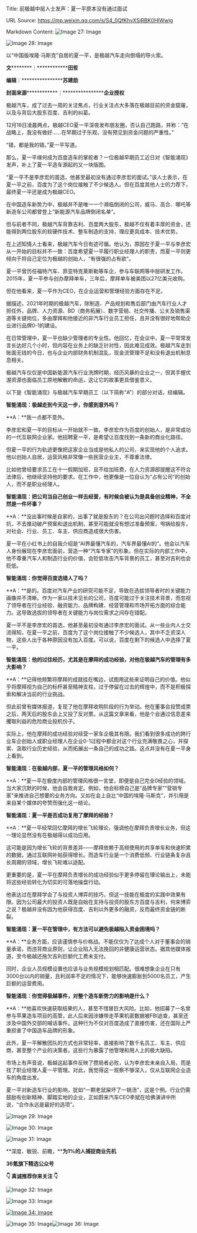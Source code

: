 Title: 前极越中层人士发声：夏一平原本没有通过面试

URL Source: https://mp.weixin.qq.com/s/S4_0QfKhvXSiRBK0HlWwlg

Markdown Content:
![Image 27: Image](https://mmbiz.qpic.cn/sz_mmbiz_jpg/6bozzgCxP15UM8icICGKg1jcusdGOd0536ycc2KcBvx9GibnjJblw8jL66Yzg27BpgthSYwrNQxByCH80WCqMnkA/640?wx_fmt=other&from=appmsg&wxfrom=5&wx_lazy=1&wx_co=1&tp=webp)

![Image 28: Image](https://mmbiz.qpic.cn/sz_mmbiz_png/6bozzgCxP14lR0SyCFibW7H1o81ibCbDvGNbiadW9zC5ZtXxeKNYNXnhdgNXMGPSrBzGFmT3Aq5Q0ZCN3mRGbyb4A/640?wx_fmt=png&from=appmsg&tp=webp&wxfrom=5&wx_lazy=1&wx_co=1)

以“中国版埃隆·马斯克”自居的夏一平，是极越汽车走向倒塌的导火索。

**文**********｜********************田哲********

********编辑********｜************************苏建勋********

**封面来源**************｜************************企业授权********

极越汽车，成了过去一周的关注焦点，行业关注点大多落在极越目前的资金窟窿，以及与背后大股东百度、吉利的纠葛。

12月16日凌晨两点，极越CEO夏一平深夜发布朋友圈，否认自己跑路，并称：“在战略上，我没有做好……在早期过于乐观，没有预见到资金问题的严重性。”

“错，都是我的错。”夏一平写道。

那么，夏一平缘何成为百度造车的掌舵者？一位极越早期员工近日对《智能涌现》发声，补上了夏一平造车源起的又一块版图。

“夏一平不是李彦宏的首选，他甚至最初没有通过李彦宏的面试。”该人士表示，在夏一平之前，百度为了这个岗位接触了不少候选人。但在百度其他人士的力荐下，最终夏一平还是成为极越CEO。

在中国造车新势力中，极越并不是唯一一个濒临倒闭的公司，威马、高合、哪吒等新造车公司都曾登上“新能源汽车品牌倒闭名单”。

但与前者不同，极越汽车背靠吉利、百度两大股东，极越不仅有着丰厚的资金，还能得到两位股东的软硬件技术、整车制造的支持，理应更具成本、技术优势。

在上述知情人士看来，极越汽车今日有迹可循。他认为，原因在于夏一平与李彦宏从一开始的目标并不一致：百度希望夏一平履行职业经理人的职责，而夏一平则更倾向于将自己定位为极越的创始人，“有很强的占有欲”。

夏一平曾历任福特汽车、菲亚特克莱斯勒等车企，参与车联网等中层研发工作。2015年，夏一平参与创办摩拜单车，三年后，摩拜单车被美团以27亿美元收购。

但在他看来，夏一平作为CEO，在企业运营和管理经验方面存在不足。

据描述，2021年时期的极越汽车，除制造、产品规划和售后部门由汽车行业人才担任外，品牌、人力资源、BD（商务拓展）、数字营销、社交传播、公关及销售渠道等关键岗位，多由摩拜和他接近的非汽车行业员工担任，且并没有很好地帮助企业进行品牌0-1的建设。

在日常管理中，夏一平也缺少管理者的专业性。他回忆，在会议中，夏一平常常发言长达好几个小时，但内容在业务上的缺乏针对性，因此难见成效。极越汽车走到账面无钱的今日，也与企业内部财务机制混乱，现金流管理不足和没有退出机制息息相关。

极越汽车仅仅是中国新能源汽车行业洗牌时期，经历风暴的企业之一，但其手握优渥资源也面临员工原地解散的命运，这让它的故事更具借鉴意义。

以下是《智能涌现》与极越汽车早期员工（以下简称“A”）的部分对话，经编辑。

**智能涌现：极越走到今天这一步，你感到意外吗？**

**A：**我一点都不意外。

李彦宏和夏一平的目标从一开始就不一致。李彦宏作为百度的创始人，是非常成功的一代互联网企业家。他招聘夏一平，是希望让百度找到一条新的商业化路径。

但夏一平的行为轨迹更像把这家企业当成是他私人的公司，来实现他的个人追求。他以创始人自居，运营风格非常像一些民营企业主，不尊重法律。

比如他曾经要求员工在十一假期加班，且不给加班费，在人力资源部提醒这不符合法律后，他继续坚持他的要求。在工作中，他更像是一位自认为“占有公司”的创始人，而不是职业经理人。

**智能涌现：把公司当自己创业一样去经营，有时候会被认为是具备创业精神，不全然是一件坏事？**

**A：**没出事时候是自家的，出事了就是股东的？在公司出问题时选择和百度对抗，不去推动破产预案和退出机制，甚至可能就没有想过准备预案，甩锅给股东，对社会、行业、员工、车主、供应商造成很大伤害。

夏一平在小红书上的自我介绍是“AI界最懂汽车的，汽车界最懂AI的”。他会以汽车人身份展现在李彦宏面前，营造一种“汽车专家”的形象。但在实际的内部工作中，他不尊重汽车人和制造行业的价值，会贬低攻击汽车背景的员工，甚至对吉利也会贬低。

**智能涌现：你觉得百度选错人了吗？**

**A：**是的。百度对汽车产业的研究可能不足，导致在选拔领导者时的关键能力画像并不清晰。作为一家以技术见长的公司，百度可能过于关注技术背景，而忽视了领导者在行业经验、融资能力、品牌构建、经营管理和市场开拓方面的综合能力。这导致选拔的领导者在关键能力与岗位需求之间存在错配。

夏一平不是李彦宏的首选，他甚至最初没有通过李彦宏的面试。从一些业内人士交流得知，在夏一平之前，百度为了这个岗位接触了不少候选人，其中不乏资深人物，这些人出于各种原因没有加入百度。可以说，百度在剩下的候选人中选择了夏一平。

**智能涌现：他的过往经历，尤其是在摩拜的成功经验，对他在极越汽车的管理有多大影响？**

**A：**记得他频繁将摩拜的成就挂在嘴边，试图用这些来证明自己的价值。他似乎将摩拜视为自己的标杆甚至精神支柱，过于停留在过去的辉煌中，而不是积极探索和解决当前的行业挑战。

但此前曾有媒体报道，复现了他在摩拜收购阶段的行为举动。他在董事会投赞成票之后，两天后的股东会上又投了反对票。从这篇文章来看，他是个会通过信息差来攫取利益的危险商业投机份子。

实际上，他在摩拜的成功经验对经营一家车企极其有限。我们看到很多成功的跨行业车企创始人或职业经理人在企业0-1过程中都会对这个行业充满敬畏之心，并探索、汲取行业历史经验，从而拓展出一条自己的成功之路。这点并没有在夏一平身上看到。

**智能涌现：在极越内部，夏一平的管理风格如何？**

**A：**夏一平在极度内部的管理风格很一言堂，即便是自己完全0经验的领域。当大家沉默的时候，他会自我肯定。例如，他会标榜自己是“品牌专家”“营销专家”来推进自己想要的业务方向。又如在会上自比“中国的埃隆·马斯克”，并引用是来自某个媒体的夸赞而强化这一结论。

**智能涌现：夏一平是否成功复用了摩拜的经验？**

**A：**夏一平经常回忆摩拜的增长飞轮理论，强调他在摩拜负责增长业务，但这一理论显然没有在极越得以成功应用。

这可能是因为增长飞轮的背景差异——摩拜依赖于高频使用的共享单车和快速积累的数据，通过互联网补贴获得增长。而造车行业是一个消费低频、行业链条复杂且长周期的领域，增长飞轮难以适配。

更重要的是，夏一平在摩拜负责增长的成功经验似乎更多停留在理论输出上，未能将这些经验转化为切实的可落地操盘行动。

他表达过在摩拜学会了与投资人博弈的技巧，但这一技能在极度的实践中效果有限。因为公司最大的投资人既是自始在支持与投资的股东方百度与吉利，何来博弈之说？极越并没有因为他获得百度、吉利以外更多的融资，反而最终资金链的断裂。

**智能涌现：夏一平在管理中，有方法可以避免极越陷入资金困境吗？**

**A：**业务方面，应该谨慎参与价格战。不能仅仅为了达成个人对于董事会的销量承诺，而违背商业原则，让企业陷入无法挽回的非健康运营状态。据其他媒体报道，至今极越还拖欠吉利巨额代工费未支付。

同时，企业人员规模设置也应该与业务规模规划相匹配。很难想象企业在只有3000台以内的销量，且利润率不足的情况下，能够快速膨胀到5000名员工，产生巨额的运营费用。

**智能涌现：你觉得极越事件，对整个造车新势力的影响是什么？**

**A：**他喜欢快速获取结果的人，甚至不惜冒巨大风险。比如，他招募了一名曾参与苹果造车项目的高管，此人后来因涉嫌带走苹果机密数据被FBI追查，甚至还涉及中国外交部的喊话事件。这种行为不仅对百度造成了直接伤害，还在国际上严重损害了中国造车品牌的形象。

此外，夏一平解散团队的方式也非常轻率，直接影响了数千名员工、车主、供应商，甚至整个产业的决策者。这些行为暴露了他管理和用人上的极大缺陷。

市场上有声音说，极越这起事件反映了攒局者必败，认为李彦宏未亲自入局，而是找了职业经理人夏一平管理。对此，我觉得这一观察不够深入，仅从互联网企业造车的角度出发。

夏一平对新造车行业的影响，犹如“一颗老鼠屎坏了一锅汤"，这是个例。行业仍需鼓励有创新精神、脚踏实地的企业，正如蔚来汽车CEO李斌在哈佛演讲中所说，“合作永远是最好的选项”。

![Image 29: Image](https://mmbiz.qpic.cn/sz_mmbiz_png/6bozzgCxP14AXVat8735UXvNIS5ficBpyHicwlgRvOcTzRy4LbyG4jfCCWxnJoh5ebxHI9KWgGDiao83mxM63zoZg/640?wx_fmt=png&from=appmsg)

![Image 30: Image](https://mmbiz.qpic.cn/mmbiz_png/6bozzgCxP14ub9ISOpqpCMxy1Daz6DT3p6phvvk76FoV1b6E546C0WWv3bYrrQXZ3TRuxicw0FODm8LcVFicuV2g/640?wx_fmt=png)

![Image 31: Image](https://mmbiz.qpic.cn/mmbiz_png/6bozzgCxP14eGq0BjW6MRejGpDGKTicnicy0lMmIRPHP5ia5ia4eicZ72ibzDYG6rcWF7DP1ZCQhUSBFMViaViaUvpiaQWA/640?wx_fmt=other&wxfrom=5&wx_lazy=1&wx_co=1&tp=webp)

**深度、敏锐、前瞻，****为1%的人捕捉商业先机**

**36氪旗下精选公众号**

****👇** 真诚推荐你来关注 👇**

![Image 32: Image](https://mmbiz.qpic.cn/mmbiz_png/6bozzgCxP14YjhQbuZjhbNkmL2OzZz9Po6cQOEfO1F4gUeiaZ3F715dDDQc5k3tVHNJrnHHly7AlY9KLN7XLIew/640?wx_fmt=png&wxfrom=5&wx_lazy=1&wx_co=1&tp=webp)

![Image 33: Image](https://mmbiz.qpic.cn/mmbiz_png/6bozzgCxP14YjhQbuZjhbNkmL2OzZz9PkzP76bPoQK4bBZeWtHJqbdf37mSibic4k2Re3piciaczRq5vyu8nCkFQ2Q/640?wx_fmt=other&wxfrom=5&wx_lazy=1&wx_co=1&tp=webp)

[![Image 34: Image](https://mmbiz.qpic.cn/sz_mmbiz_png/6bozzgCxP14lR0SyCFibW7H1o81ibCbDvGicHCx8Jz2I6Yf46vghmPhcn7ZB4zvaCK7ykLibsianJh3Siatm1123UIHg/640?wx_fmt=png&from=appmsg)](https://mp.weixin.qq.com/s?__biz=MzUxOTA3MzMzOQ==&mid=2247748836&idx=1&sn=25befe0be8d0ad23780e916f9d76d6b6&scene=21#wechat_redirect)

![Image 35: Image](https://mmbiz.qpic.cn/sz_mmbiz_jpg/6bozzgCxP15UM8icICGKg1jcusdGOd053IrQOfyIplvibcXoj606CP9EZecOUH0K9GNjQacqsib2CCxiauWrO1tukA/640?wx_fmt=other&from=appmsg&tp=webp&wxfrom=5&wx_lazy=1&wx_co=1)![Image 36: Image](https://mmbiz.qpic.cn/sz_mmbiz_png/6bozzgCxP16k6lvHLeX4UoIMDYvEGW1hbULnrcpibpDx4kWOBS6LVyk40O22ia8Hf9DelbfgdWNWv9EiagiaEgh5XA/640?wx_fmt=other&from=appmsg&tp=webp&wxfrom=5&wx_lazy=1&wx_co=1)
